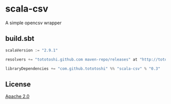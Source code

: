 # scala-csv

A simple opencsv wrapper

## build.sbt

```scala
scalaVersion := "2.9.1"

resolvers += "tototoshi.github.com maven-repo/releases" at "http://tototoshi.github.com/maven-repo/releases"

libraryDependencies += "com.github.tototoshi" %% "scala-csv" % "0.3"

```

## License
[Apache 2.0](http://www.apache.org/licenses/LICENSE-2.0)
